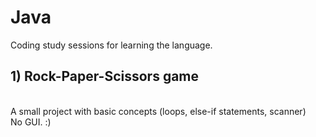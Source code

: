 # Java
<p> Coding study sessions for learning the language. </p>

<h2> 1) Rock-Paper-Scissors game </h2><br>
   A small project with basic concepts (loops, else-if statements, scanner) <br>
   No GUI. :)
